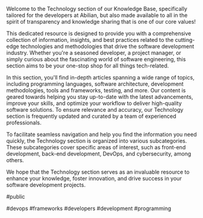 Welcome to the Technology section of our Knowledge Base, specifically tailored for the developers at Abilian, but also made available to all in the spirit of transparency and knowledge sharing that is one of our core values! 

This dedicated resource is designed to provide you with a comprehensive collection of information, insights, and best practices related to the cutting-edge technologies and methodologies that drive the software development industry. Whether you're a seasoned developer, a project manager, or simply curious about the fascinating world of software engineering, this section aims to be your one-stop shop for all things tech-related.

In this section, you'll find in-depth articles spanning a wide range of topics, including programming languages, software architecture, development methodologies, tools and frameworks, testing, and more. Our content is geared towards helping you stay up-to-date with the latest advancements, improve your skills, and optimize your workflow to deliver high-quality software solutions. To ensure relevance and accuracy, our Technology section is frequently updated and curated by a team of experienced professionals.

To facilitate seamless navigation and help you find the information you need quickly, the Technology section is organized into various subcategories. These subcategories cover specific areas of interest, such as front-end development, back-end development, DevOps, and cybersecurity, among others.

We hope that the Technology section serves as an invaluable resource to enhance your knowledge, foster innovation, and drive success in your software development projects.

#public

<!-- Keywords -->
#devops #frameworks #developers #development #programming
<!-- /Keywords -->
